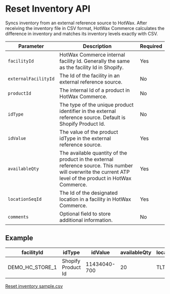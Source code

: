# Reset Inventory API

Syncs inventory from an external reference source to HotWax. After receiving the inventory file in CSV format, HotWax Commerce calculates the difference in inventory and matches its inventory levels exactly with CSV.  


| Parameter | Description | Required |
|-----------|-------------|----------|
| `facilityId` | HotWax Commerce internal facility Id. Generally the same as the facility Id in Shopify. | Yes |
| `externalFacilityId` | The Id of the facility in an external reference source. | No |
| `productId` | The internal Id of a product in HotWax Commerce. | No |
| `idType` | The type of the unique product identifier in the external reference source. Default is Shopify Product Id. | No |
| `idValue` | The value of the product idType in the external reference source. | Yes |
| `availableQty` | The available quantity of the product in the external reference source. This number will overwrite the current ATP level of the product in HotWax Commerce. | Yes |
| `locationSeqId` | The Id of the designated location in a facility in HotWax Commerce. | Yes |
| `comments` | Optional field to store additional information. | No |


## Example

| facilityId | idType | idValue | availableQty | locationSeqId |
|----------- |------- |-------- |------------- |-------------- | 
| DEMO_HC_STORE_1 | Shopify Product Id | 11434040-700 | 20 | TLTLTLLL01 |

[Reset inventory sample.csv](https://github.com/Dhiraj1405/oms-documentation/blob/BOPIS_API/Inventory/Samples/Reset%20inventory%20sample.csv)
